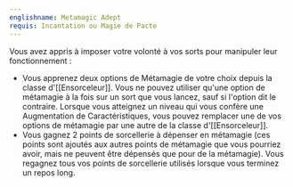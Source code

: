 ```yaml
---
englishname: Metamagic Adept
requis: Incantation ou Magie de Pacte
---
```

Vous avez appris à imposer votre volonté à vos sorts pour manipuler leur fonctionnement : 

 - Vous apprenez deux options de Métamagie de votre choix depuis la classe d'[[Ensorceleur]]. Vous ne pouvez utiliser qu'une option de métamagie à la fois sur un sort que vous lancez, sauf si l'option dit le contraire. Lorsque vous atteignez un niveau qui vous confère une Augmentation de Caractéristiques, vous pouvez remplacer une de vos options de métamagie par une autre de la classe d'[[Ensorceleur]].
 - Vous gagnez 2 points de sorcellerie à dépenser en métamagie (ces points sont ajoutés aux autres points de métamagie que vous pourriez avoir, mais ne peuvent être dépensés que pour de la métamagie). Vous regagnez tous vos points de sorcellerie utilisés lorsque vous terminez un repos long.

